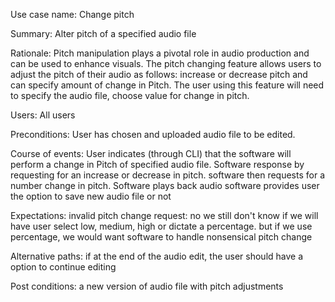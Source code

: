 Use case name: Change pitch

Summary: Alter pitch of a specified audio file 

Rationale: Pitch manipulation plays a pivotal role in audio production and can be used to enhance visuals. The pitch changing feature allows users to adjust the pitch of their audio as follows: increase or decrease pitch and can specify amount of change in Pitch. The user using this feature will need to specify the audio file, choose value for change in pitch. 

Users: All users

Preconditions: User has chosen and uploaded audio file to be edited.

Course of events:
User indicates (through CLI) that the software will perform a change in Pitch of specified audio file. 
Software response by requesting for an increase or decrease in pitch.
 software then requests for a number change in pitch.
Software plays back audio
 software provides user the option to save new audio file or not 

Expectations: invalid pitch change request: no we still don't know if we will have user select low, medium, high or dictate a percentage. but if we use percentage, we would want software to handle nonsensical pitch change

Alternative paths: if at the end of the audio edit, the user should have a option to continue editing

Post conditions: a new version of audio file with pitch adjustments 